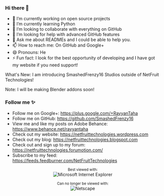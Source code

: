 ### Hi there 👋

<!--
**SmashedFrenzy16/SmashedFrenzy16** is a ✨ _special_ ✨ repository because its `README.md` (this file) appears on your GitHub profile.
-->

- 🔭 I’m currently working on open source projects
- 🌱 I’m currently learning Python
- 👯 I’m looking to collaborate with everything on GitHub
- 🤔 I’m looking for help with advanced GitHub features
- 💬 Ask me about READMEs and I could be able to help you.
- 📫 How to reach me: On GitHub and Google+
- 😄 Pronouns: He
- ⚡ Fun fact: I look for the best opportunity of developing and I have got my website if you need support!

What's New: I am introducing SmashedFrenzy16 Studios outside of NetFruit Technologies!

Note: I will be making Blender addons soon!




### Follow me ✨

- Follow me on Google+: https://plus.google.com/+RayyanTaha
- Follow me on GitHub: https://github.com/SmashedFrenzy16
- View me and like my posts on Adobe Behance: https://www.behance.net/rayyantaha
- Check out my website: https://netfruittechnologies.wordpress.com
- Check out my blog: https://netfruittechnologies.blogspot.com
- Check out and sign up to my forum: https://netfruittechnologies.forumotion.com/
- Subscribe to my feed: https://feeds.feedburner.com/NetFruitTechnologies


<div align="center">
  
<sup>Best viewed with:</sup><br />![Microsoft Internet Explorer](https://user-images.githubusercontent.com/282759/84683523-52f97980-af05-11ea-9da0-639e1c368536.gif)

<sup>Can no longer be viewed with:</sup><br />![Netscape](https://user-images.githubusercontent.com/68993968/113916671-27b78200-97d8-11eb-9496-1c45ce25568e.gif)
</div>


